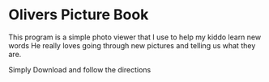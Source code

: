 # Olivers Picture Book

This program is a simple photo viewer that I use to help my kiddo learn new words 
He really loves going through new pictures and telling us what they are.




Simply Download and follow the directions
